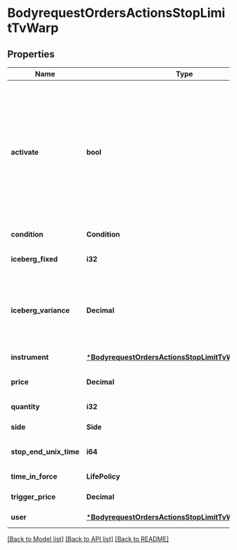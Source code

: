 # BodyrequestOrdersActionsStopLimitTvWarp

## Properties
Name | Type | Description | Notes
------------ | ------------- | ------------- | -------------
**activate** | **bool** | Флаг указывает, создать активную заявку, или не активную. Не активная заявка отображается в системе, но не участвует в процессе выставления на биржу, пока не станет активной. Данный флаг необходим при создании группы заявок с типом &#x27;TriggerBracketOrders&#x27;  | [default to true]
**condition** | **Condition** |  | [default to null]
**iceberg_fixed** | **i32** | Видимая постоянная часть айсберг-заявки в лотах | [default to null]
**iceberg_variance** | **Decimal** | Амплитуда отклонения (в % от icebergFixed) случайной надбавки к видимой части айсберг-заявки. Только срочный рынок | [default to null]
**instrument** | [***BodyrequestOrdersActionsStopLimitTvWarpInstrument**](bodyrequest_OrdersActionsStopLimitTVWarp_instrument.md) |  | [default to null]
**price** | **Decimal** | Цена выставления стоп-лимитной заявки | [default to null]
**quantity** | **i32** | Количество (лоты) | [default to null]
**side** | **Side** |  | [default to null]
**stop_end_unix_time** | **i64** | Срок действия (UTC) в формате Unix Time seconds | [default to null]
**time_in_force** | **LifePolicy** |  | [default to null]
**trigger_price** | **Decimal** | Цена срабатывания | [default to null]
**user** | [***BodyrequestOrdersActionsStopLimitTvWarpUser**](bodyrequest_OrdersActionsStopLimitTVWarp_user.md) |  | [default to null]

[[Back to Model list]](../README.md#documentation-for-models) [[Back to API list]](../README.md#documentation-for-api-endpoints) [[Back to README]](../README.md)

